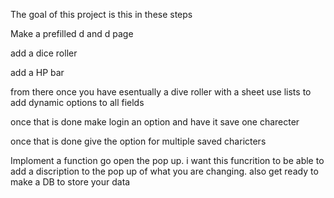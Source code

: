 The goal of this project is this in these steps 

Make a prefilled d and d page

add a dice roller 

add a HP bar


from there once you have esentually a dive roller with a sheet use lists to add dynamic options to all fields 



once that is done make login an option and have it save one charecter 


once that is done give the option for multiple saved charicters 

Imploment a function go open the pop up. i want this funcrition to be able to add a discription to the pop up of what you are changing.  also get ready to make a DB to store your data